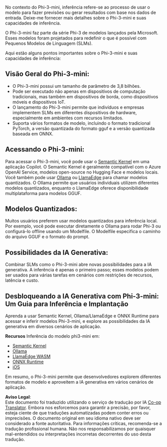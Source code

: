 <!--
CO_OP_TRANSLATOR_METADATA:
{
  "original_hash": "f1ff728038c4f554b660a36b76cbdd6e",
  "translation_date": "2025-05-09T12:23:21+00:00",
  "source_file": "md/01.Introduction/03/overview.md",
  "language_code": "pt"
}
-->
No contexto do Phi-3-mini, inferência refere-se ao processo de usar o modelo para fazer previsões ou gerar resultados com base nos dados de entrada. Deixe-me fornecer mais detalhes sobre o Phi-3-mini e suas capacidades de inferência.

O Phi-3-mini faz parte da série Phi-3 de modelos lançados pela Microsoft. Esses modelos foram projetados para redefinir o que é possível com Pequenos Modelos de Linguagem (SLMs).

Aqui estão alguns pontos importantes sobre o Phi-3-mini e suas capacidades de inferência:

## **Visão Geral do Phi-3-mini:**
- O Phi-3-mini possui um tamanho de parâmetro de 3,8 bilhões.
- Pode ser executado não apenas em dispositivos de computação tradicionais, mas também em dispositivos de borda, como dispositivos móveis e dispositivos IoT.
- O lançamento do Phi-3-mini permite que indivíduos e empresas implementem SLMs em diferentes dispositivos de hardware, especialmente em ambientes com recursos limitados.
- Suporta vários formatos de modelo, incluindo o formato tradicional PyTorch, a versão quantizada do formato gguf e a versão quantizada baseada em ONNX.

## **Acessando o Phi-3-mini:**
Para acessar o Phi-3-mini, você pode usar o [Semantic Kernel](https://github.com/microsoft/SemanticKernelCookBook?WT.mc_id=aiml-138114-kinfeylo) em uma aplicação Copilot. O Semantic Kernel é geralmente compatível com o Azure OpenAI Service, modelos open-source no Hugging Face e modelos locais.
Você também pode usar [Ollama](https://ollama.com) ou [LlamaEdge](https://llamaedge.com) para chamar modelos quantizados. O Ollama permite que usuários individuais utilizem diferentes modelos quantizados, enquanto o LlamaEdge oferece disponibilidade multiplataforma para modelos GGUF.

## **Modelos Quantizados:**
Muitos usuários preferem usar modelos quantizados para inferência local. Por exemplo, você pode executar diretamente o Ollama para rodar Phi-3 ou configurá-lo offline usando um Modelfile. O Modelfile especifica o caminho do arquivo GGUF e o formato do prompt.

## **Possibilidades da IA Generativa:**
Combinar SLMs como o Phi-3-mini abre novas possibilidades para a IA generativa. A inferência é apenas o primeiro passo; esses modelos podem ser usados para várias tarefas em cenários com restrições de recursos, latência e custo.

## **Desbloqueando a IA Generativa com Phi-3-mini: Um Guia para Inferência e Implantação**
Aprenda a usar Semantic Kernel, Ollama/LlamaEdge e ONNX Runtime para acessar e inferir modelos Phi-3-mini, e explore as possibilidades da IA generativa em diversos cenários de aplicação.

**Recursos**
Inferência do modelo phi3-mini em:

- [Semantic Kernel](https://github.com/Azure-Samples/Phi-3MiniSamples/tree/main/semantickernel?WT.mc_id=aiml-138114-kinfeylo)
- [Ollama](https://github.com/Azure-Samples/Phi-3MiniSamples/tree/main/ollama?WT.mc_id=aiml-138114-kinfeylo)
- [LlamaEdge WASM](https://github.com/Azure-Samples/Phi-3MiniSamples/tree/main/wasm?WT.mc_id=aiml-138114-kinfeylo)
- [ONNX Runtime](https://github.com/Azure-Samples/Phi-3MiniSamples/tree/main/onnx?WT.mc_id=aiml-138114-kinfeylo)
- [iOS](https://github.com/Azure-Samples/Phi-3MiniSamples/tree/main/ios?WT.mc_id=aiml-138114-kinfeylo)

Em resumo, o Phi-3-mini permite que desenvolvedores explorem diferentes formatos de modelo e aproveitem a IA generativa em vários cenários de aplicação.

**Aviso Legal**:  
Este documento foi traduzido utilizando o serviço de tradução por IA [Co-op Translator](https://github.com/Azure/co-op-translator). Embora nos esforcemos para garantir a precisão, por favor, esteja ciente de que traduções automatizadas podem conter erros ou imprecisões. O documento original em seu idioma nativo deve ser considerado a fonte autoritativa. Para informações críticas, recomenda-se a tradução profissional humana. Não nos responsabilizamos por quaisquer mal-entendidos ou interpretações incorretas decorrentes do uso desta tradução.